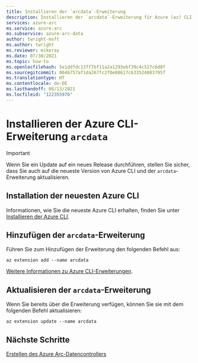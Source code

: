 ```yaml
---
title: Installieren der `arcdata`-Erweiterung
description: Installieren der `arcdata`-Erweiterung für Azure (az) CLI
services: azure-arc
ms.service: azure-arc
ms.subservice: azure-arc-data
author: twright-msft
ms.author: twright
ms.reviewer: mikeray
ms.date: 07/30/2021
ms.topic: how-to
ms.openlocfilehash: 5e1ddfdc13ff7bf11a2a1293ebf39c4c527c6d0f
ms.sourcegitcommit: 0046757af1da267fc2f0e88617c633524883795f
ms.translationtype: HT
ms.contentlocale: de-DE
ms.lasthandoff: 08/13/2021
ms.locfileid: "122355976"
---
```

# <a name="install-arcdata-azure-cli-extension"></a>Installieren der Azure CLI-Erweiterung `arcdata`

> [!IMPORTANT]
> Wenn Sie ein Update auf ein neues Release durchführen, stellen Sie sicher, dass Sie auch auf die neueste Version von Azure CLI und der `arcdata`-Erweiterung aktualisieren.


## <a name="install-latest-azure-cli"></a>Installation der neuesten Azure CLI 

Informationen, wie Sie die neueste Azure CLI erhalten, finden Sie unter [Installieren der Azure CLI](/cli/azure/install-azure-cli).


## <a name="add-arcdata-extension"></a>Hinzufügen der `arcdata`-Erweiterung

Führen Sie zum Hinzufügen der Erweiterung den folgenden Befehl aus: 

```azurecli
az extension add --name arcdata 
```

[Weitere Informationen zu Azure CLI-Erweiterungen](/cli/azure/azure-cli-extensions-overview).

## <a name="update-arcdata-extension"></a>Aktualisieren der `arcdata`-Erweiterung

Wenn Sie bereits über die Erweiterung verfügen, können Sie sie mit dem folgenden Befehl aktualisieren:

```azurecli
az extension update --name arcdata
```

## <a name="next-steps"></a>Nächste Schritte

[Erstellen des Azure Arc-Datencontrollers](create-data-controller.md)
